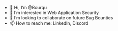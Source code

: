 - 👋 Hi, I’m @Bourqu
- 👀 I’m interested in Web Application Security
- 💞️ I’m looking to collaborate on future Bug Bounties
- 📫 How to reach me: LinkedIn, Discord 

<!---
Bourqu/Bourqu is a ✨ special ✨ repository because its `README.md` (this file) appears on your GitHub profile.
You can click the Preview link to take a look at your changes.
--->
